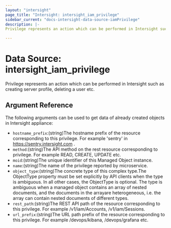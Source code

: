 ```yaml
---
layout: "intersight"
page_title: "Intersight: intersight_iam_privilege"
sidebar_current: "docs-intersight-data-source-iamPrivilege"
description: |-
Privilege represents an action which can be performed in Intersight such as creating server profile, deleting a user etc.

---
```


# Data Source: intersight_iam_privilege
Privilege represents an action which can be performed in Intersight such as creating server profile, deleting a user etc.

## Argument Reference
The following arguments can be used to get data of already created objects in Intersight appliance:
* `hostname_prefix`:(string)The hostname prefix of the resource corresponding to this privilege. For example 'sentry' in https://sentry.intersight.com .
* `method`:(string)The API method on the rest resource corresponding to privilege. For example READ, CREATE, UPDATE etc.
* `moid`:(string)The unique identifier of this Managed Object instance.
* `name`:(string)The name of the privilege reported by microservice.
* `object_type`:(string)The concrete type of this complex type.The ObjectType property must be set explicitly by API clients when the type is ambiguous. In all other cases, the ObjectType is optional. The type is ambiguous when a managed object contains an array of nested documents, and the documents in the arrayare heterogeneous, i.e. the array can contain nested documents of different types.
* `rest_path`:(string)The REST API path of the resource corresponding to this privilege. For example /v1/iam/Accounts, /v1/iam/Sessions.
* `url_prefix`:(string)The URL path prefix of the resource corresponding to this privilege. For example /devops/kibana, /devops/grafana etc.
